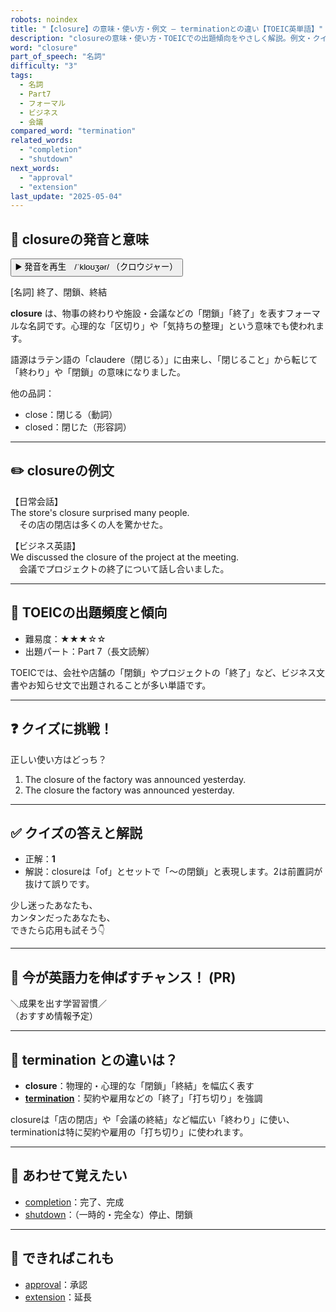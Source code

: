 ```yaml
---
robots: noindex
title: "【closure】の意味・使い方・例文 ― terminationとの違い【TOEIC英単語】"
description: "closureの意味・使い方・TOEICでの出題傾向をやさしく解説。例文・クイズ付きでterminationとの違いもわかりやすく学べます。"
word: "closure"
part_of_speech: "名詞"
difficulty: "3"
tags:
  - 名詞
  - Part7
  - フォーマル
  - ビジネス
  - 会議
compared_word: "termination"
related_words:
  - "completion"
  - "shutdown"
next_words:
  - "approval"
  - "extension"
last_update: "2025-05-04"
---
```


## 🔰 closureの発音と意味

<button class="play-audio" onclick="playTTS('closure')">
  <span class="play-audio-main">
    ▶️ 発音を再生　/ˈkloʊʒər/
  </span>
  <span class="play-audio-sub">
    （クロウジャー）
  </span>
</button>

[名詞] 終了、閉鎖、終結

**closure** は、物事の終わりや施設・会議などの「閉鎖」「終了」を表すフォーマルな名詞です。心理的な「区切り」や「気持ちの整理」という意味でも使われます。

語源はラテン語の「claudere（閉じる）」に由来し、「閉じること」から転じて「終わり」や「閉鎖」の意味になりました。

他の品詞：  
- close：閉じる（動詞）
- closed：閉じた（形容詞）

---

## ✏️ closureの例文

【日常会話】  
The store's closure surprised many people.  
　その店の閉店は多くの人を驚かせた。

【ビジネス英語】  
We discussed the closure of the project at the meeting.  
　会議でプロジェクトの終了について話し合いました。

---

## 🎯 TOEICの出題頻度と傾向

- 難易度：★★★☆☆
- 出題パート：Part 7（長文読解）

TOEICでは、会社や店舗の「閉鎖」やプロジェクトの「終了」など、ビジネス文書やお知らせ文で出題されることが多い単語です。

---

## ❓ クイズに挑戦！

正しい使い方はどっち？

1. The closure of the factory was announced yesterday.  
2. The closure the factory was announced yesterday.

---

## ✅ クイズの答えと解説

- 正解：**1**
- 解説：closureは「of」とセットで「～の閉鎖」と表現します。2は前置詞が抜けて誤りです。

少し迷ったあなたも、  
カンタンだったあなたも、  
できたら応用も試そう👇️

---

## 🚀 今が英語力を伸ばすチャンス！ (PR)

<div class="info-center">
＼成果を出す学習習慣／<br>  
（おすすめ情報予定）
</div>

---

## 🤔  termination との違いは？

- **closure**：物理的・心理的な「閉鎖」「終結」を幅広く表す
- **[termination](/termination)**：契約や雇用などの「終了」「打ち切り」を強調

closureは「店の閉店」や「会議の終結」など幅広い「終わり」に使い、terminationは特に契約や雇用の「打ち切り」に使われます。

---

## 🧩 あわせて覚えたい

- [completion](/completion)：完了、完成
- [shutdown](/shutdown)：（一時的・完全な）停止、閉鎖

---

## 📖 できればこれも

- [approval](/approval)：承認
- [extension](/extension)：延長

<!-- cvid: aid44_bid26 -->
